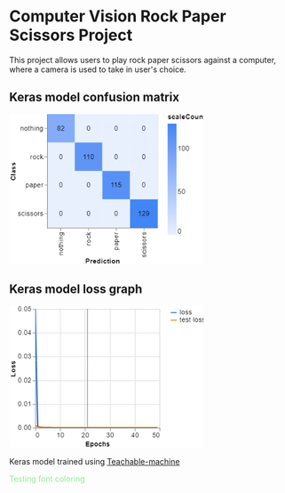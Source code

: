 # Computer Vision Rock Paper Scissors Project

This project allows users to play rock paper scissors against a computer, where a camera is used to take in user's choice. 

## Keras model confusion matrix
<img src = images/CM.png width = "350">

## Keras model loss graph
<img src = images/Loss_graph.png width = "350">

Keras model trained using [Teachable-machine](https://teachablemachine.withgoogle.com/) 

<span style = "color:lightgreen"> Testing font coloring </span>